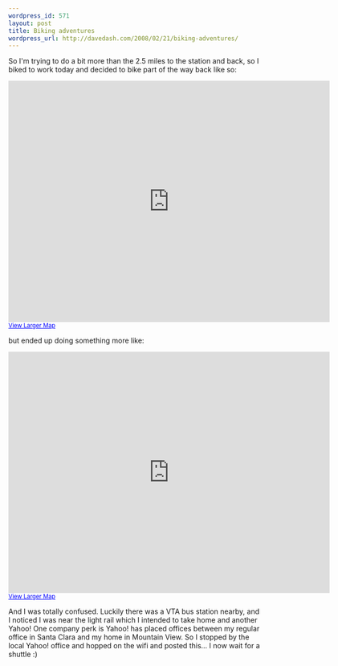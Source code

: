 ```yaml
--- 
wordpress_id: 571
layout: post
title: Biking adventures
wordpress_url: http://davedash.com/2008/02/21/biking-adventures/
---
```

So I'm trying to do a bit more than the 2.5 miles to the station and back, so I biked to work today and decided to bike part of the way back like so:

<iframe width="640" height="480" frameborder="0" scrolling="no" marginheight="0" marginwidth="0" src="http://maps.google.com/maps?f=d&amp;hl=en&amp;geocode=15342382699686344581,37.407620,-122.010044%3B2546939828201452119,37.412002,-122.019126&amp;saddr=37.390942,-121.978626&amp;daddr=E+Java+Dr+%4037.407620,+-122.010044+to:W+Java+Dr+%4037.412002,+-122.019126&amp;mra=dme&amp;mrcr=0&amp;mrsp=0&amp;sz=17&amp;via=1&amp;dirflg=h&amp;sll=37.389493,-121.97942&amp;sspn=0.007041,0.011823&amp;ie=UTF8&amp;s=AARTsJpBxdVnb_GkNQvcFQODFTdWgpi1EA&amp;ll=37.40146,-122.001457&amp;spn=0.032728,0.054932&amp;z=14&amp;output=embed"></iframe><br /><small><a href="http://maps.google.com/maps?f=d&amp;hl=en&amp;geocode=15342382699686344581,37.407620,-122.010044%3B2546939828201452119,37.412002,-122.019126&amp;saddr=37.390942,-121.978626&amp;daddr=E+Java+Dr+%4037.407620,+-122.010044+to:W+Java+Dr+%4037.412002,+-122.019126&amp;mra=dme&amp;mrcr=0&amp;mrsp=0&amp;sz=17&amp;via=1&amp;dirflg=h&amp;sll=37.389493,-121.97942&amp;sspn=0.007041,0.011823&amp;ie=UTF8&amp;ll=37.40146,-122.001457&amp;spn=0.032728,0.054932&amp;z=14&amp;source=embed" style="color:#0000FF;text-align:left">View Larger Map</a></small>

but ended up doing something more like:

<iframe width="640" height="480" frameborder="0" scrolling="no" marginheight="0" marginwidth="0" src="http://maps.google.com/maps?f=d&amp;hl=en&amp;geocode=7396106682429952927,37.391033,-121.978487%3B3589023064828316778,37.405924,-121.988535%3B10344089260152254674,37.406086,-121.997934%3B1789687791439598223,37.402913,-122.025543%3B15342382699686344581,37.407620,-122.010044%3B9193510421446903790,37.401928,-122.026896&amp;saddr=Mission+College+Blvd+%4037.391033,+-121.978487&amp;daddr=Reamwood+Ave+%4037.405924,+-121.988535+to:Persian+Dr+%4037.406086,+-121.997934+to:E+Persian+Dr+%4037.402913,+-122.025543+to:37.402619,-122.026348+to:Ross+Dr+%4037.401928,+-122.026896&amp;mra=dme&amp;mrcr=0&amp;mrsp=4&amp;sz=13&amp;via=1,2,3,4&amp;dirflg=h&amp;sll=37.417209,-122.010384&amp;sspn=0.072123,0.166168&amp;ie=UTF8&amp;s=AARTsJpv30alaUR4XCDfzrt5Lzye-PfyHA&amp;ll=37.401528,-122.002058&amp;spn=0.032728,0.054932&amp;z=14&amp;output=embed"></iframe><br /><small><a href="http://maps.google.com/maps?f=d&amp;hl=en&amp;geocode=7396106682429952927,37.391033,-121.978487%3B3589023064828316778,37.405924,-121.988535%3B10344089260152254674,37.406086,-121.997934%3B1789687791439598223,37.402913,-122.025543%3B15342382699686344581,37.407620,-122.010044%3B9193510421446903790,37.401928,-122.026896&amp;saddr=Mission+College+Blvd+%4037.391033,+-121.978487&amp;daddr=Reamwood+Ave+%4037.405924,+-121.988535+to:Persian+Dr+%4037.406086,+-121.997934+to:E+Persian+Dr+%4037.402913,+-122.025543+to:37.402619,-122.026348+to:Ross+Dr+%4037.401928,+-122.026896&amp;mra=dme&amp;mrcr=0&amp;mrsp=4&amp;sz=13&amp;via=1,2,3,4&amp;dirflg=h&amp;sll=37.417209,-122.010384&amp;sspn=0.072123,0.166168&amp;ie=UTF8&amp;ll=37.401528,-122.002058&amp;spn=0.032728,0.054932&amp;z=14&amp;source=embed" style="color:#0000FF;text-align:left">View Larger Map</a></small>

And I was totally confused.  Luckily there was a VTA bus station nearby, and I noticed I was near the light rail which I intended to take home and another Yahoo!  One company perk is Yahoo! has placed offices between my regular office in Santa Clara and my home in Mountain View.  So I stopped by the local Yahoo! office and hopped on the wifi and posted this... I now wait for a shuttle :)

